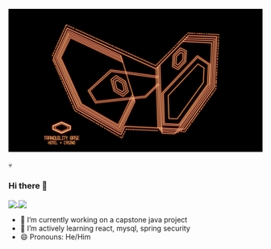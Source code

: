 
[![Header](https://github.com/Tfauves/Tfauves/blob/main/L4gwgjW.jpeg "Header")](https://some-url.dev/)

&#128128;
### Hi there 👋

<a href="https://github.com/anuraghazra/github-readme-stats">
  <img align="center" src="![Anurag's GitHub stats](https://github-readme-stats.vercel.app/api?username=Tfauves&show_icons=true&theme=dracula&hide=stars)" />
</a>
<a href="https://github.com/anuraghazra/convoychat">
  <img align="center" src="[![Top Langs](https://github-readme-stats.vercel.app/api/top-langs/?username=Tfauves&layout=compact&theme=dracula&hide=css,html)](https://github.com/anuraghazra/github-readme-stats)" />
</a>

<!-- ![Anurag's GitHub stats](https://github-readme-stats.vercel.app/api?username=Tfauves&show_icons=true&theme=dracula&hide=stars) -->
<!-- [![Top Langs](https://github-readme-stats.vercel.app/api/top-langs/?username=Tfauves&layout=compact&theme=dracula&hide=css,html)](https://github.com/anuraghazra/github-readme-stats) -->

- 🔭 I’m currently working on a capstone java project
- 🌱 I’m actively learning react, mysql, spring security
- 😄 Pronouns: He/Him
<!-- **Tfauves/Tfauves** is a ✨ _special_ ✨ repository because its `README.md` (this file) appears on your GitHub profile. -->




<!-- - 👯 I’m looking to collaborate on ...
- 🤔 I’m looking for help with ...
- 💬 Ask me about ...
- 📫 How to reach me: ...

- ⚡ Fun fact: ... -->

